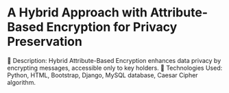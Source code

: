 # A Hybrid Approach with Attribute-Based Encryption for Privacy Preservation 
  Description: Hybrid Attribute-Based Encryption enhances data privacy by encrypting messages,  accessible only to key holders.   Technologies Used: Python, HTML, Bootstrap, Django, MySQL database, Caesar Cipher  algorithm. 
